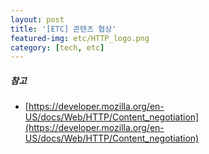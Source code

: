 ```yaml
---
layout: post
title: '[ETC] 콘텐츠 협상'
featured-img: etc/HTTP_logo.png
category: [tech, etc]
---
```


##### 참고
- [https://developer.mozilla.org/en-US/docs/Web/HTTP/Content_negotiation](https://developer.mozilla.org/en-US/docs/Web/HTTP/Content_negotiation)

